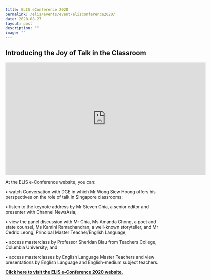 ```yaml
---
title: ELIS eConference 2020
permalink: /elis/events/event/elisconference2020/
date: 2020-08-27
layout: post
description: ""
image: ""
---
```

## Introducing the Joy of Talk in the Classroom

<iframe src="https://player.vimeo.com/video/440498401" width="640" height="360" frameborder="0" allow="autoplay; margin-left: 1000px; fullscreen; picture-in-picture" allowfullscreen=""></iframe>

At the ELIS e-Conference website, you can:

• watch Conversation with DGE in which Mr Wong Siew Hoong offers his perspectives on the role of talk in Singapore classrooms;

• listen to the keynote address by Mr Steven Chia, a senior editor and presenter with Channel NewsAsia;

• view the panel discussion with Mr Chia, Ms Amanda Chong, a poet and state counsel, Ms Kamini Ramachandran, a well-known storyteller, and Mr Cedric Leong, Principal Master Teacher/English Language;


• access masterclass by Professor Sheridan Blau from Teachers College, Columbia University; and

• access masterclasses by English Language Master Teachers and view presentations by English Language and English-medium subject teachers.  
  
****[****Click here**** **to visit the ELIS e-Conference 2020 website.**](https://academyofsingaporeteachers.moe.edu.sg/elis/events/elisconference2020)****